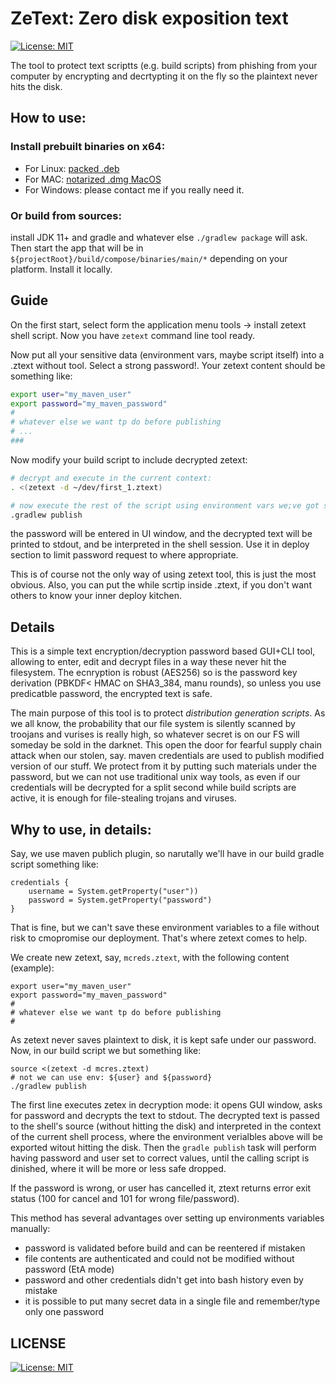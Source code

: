 # ZeText: Zero disk exposition text

[![License: MIT](https://img.shields.io/badge/License-MIT-yellow.svg)](https://opensource.org/licenses/MIT)

The tool to protect text scriptts (e.g. build scripts) from phishing from your computer by encrypting and decrtypting it on the fly so the plaintext never hits the disk.

## How to use:

### Install prebuilt binaries on x64:

- For Linux: [packed .deb](/owner/name/releases/latest/download/zetext_1.0.6-1_amd64.deb)
- For MAC: [notarized .dmg MacOS](/owner/name/releases/latest/download/ZeText-1.0.6.dmg)
- For Windows: please contact me if you really need it.

### Or build from sources:

install JDK 11+ and gradle and whatever else `./gradlew package` will ask. Then start the app that will be in `${projectRoot}/build/compose/binaries/main/*` depending on your platform. Install it locally.

## Guide

On the first start, select form the application menu tools -> install zetext shell script. Now you have `zetext` command line tool ready.

Now put all your sensitive data (environment vars, maybe script itself) into a .ztext without tool. Select a strong password!. Your zetext content should be something like:

~~~bash
export user="my_maven_user"
export password="my_maven_password"
#
# whatever else we want tp do before publishing
# ...
###
~~~

Now modify your build script to include decrypted zetext:

~~~bash
# decrypt and execute in the current context:
. <(zetext -d ~/dev/first_1.ztext)

# now execute the rest of the script using environment vars we;ve got set above
.gradlew publish
~~~

the password will be entered in UI window, and the decrypted text will be printed to stdout, and be interpreted in the shell session. Use it in deploy section to limit password request to where appropriate.

This is of course not the only way of using zetext tool, this is just the most obvious. Also, you can put the while scrtip inside .ztext, if you don't want others to know your inner deploy kitchen.

## Details

This is a simple text encryption/decryption password based GUI+CLI tool, allowing to enter, edit and decrypt files in a way these never hit the filesystem. The ecnryption is robust (AES256) so is the password key derivation (PBKDF< HMAC on SHA3_384, manu rounds), so unless you use predicatble password, the encrypted text is safe.

The main purpose of this tool is to protect _distribution generation scripts_. As we all know, the probability that our file system is silently scanned by troojans and vurises is really high, so whatever secret is on our FS will someday be sold in the darknet. This open the door for fearful supply chain attack when our stolen, say. maven credentials are used to publish modified version of our stuff. We protect from it by putting such materials under the password, but we can not use traditional unix way tools, as even if our credentials will be decrypted for a split second while build scripts are active, it is enough for file-stealing trojans and viruses.

## Why to use, in details:

Say, we use maven publich plugin, so narutally we'll have in our build gradle script something like:

~~~
credentials {
    username = System.getProperty("user"))
    password = System.getProperty("password")
}
~~~

That is fine, but we can't save these environment variables to a file without risk to cmopromise our deployment. That's where zetext comes to help.

We create new zetext, say, `mcreds.ztext`, with the following content (example):

~~~
export user="my_maven_user"
export password="my_maven_password"
#
# whatever else we want tp do before publishing
#
~~~

As zetext never saves plaintext to disk, it is kept safe under our password. Now, in our build script we but something like:

~~~
source <(zetext -d mcres.ztext)
# not we can use env: ${user} and ${password}
./gradlew publish
~~~

The first line executes zetex in decryption mode: it opens GUI window, asks for password and decrypts the text to stdout. The decrypted text is passed to the shell's source (without hitting the disk) and interpreted in the context of the current shell process, where the environment verialbles above will be exported witout hitting the disk. Then the `gradle publish` task will perform having password and user set to correct values, until the calling script is dinished, where it will be more or less safe dropped. 

If the password is wrong, or user has cancelled it, ztext returns error exit status (100 for cancel and 101 for wrong file/password).

This method has several advantages over setting up environments variables manually:

- password is validated before build and can be reentered if mistaken
- file contents are authenticated and could not be modified without password (EtA mode) 
- password and other credentials didn't get into bash history even by mistake
- it is possible to put many secret data in a single file and remember/type only one password

## LICENSE

[![License: MIT](https://img.shields.io/badge/License-MIT-yellow.svg)](https://opensource.org/licenses/MIT)

